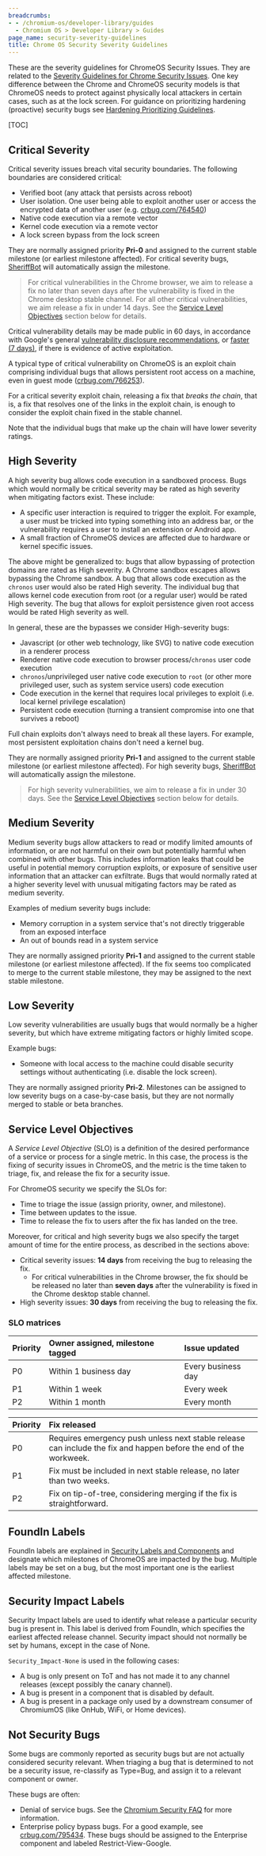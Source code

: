 ```yaml
---
breadcrumbs:
- - /chromium-os/developer-library/guides
  - Chromium OS > Developer Library > Guides
page_name: security-severity-guidelines
title: Chrome OS Security Severity Guidelines
---
```


These are the severity guidelines for ChromeOS Security Issues.
They are related to the [Severity Guidelines for Chrome Security Issues].
One key difference between the Chrome and ChromeOS security models is that
ChromeOS needs to protect against physically local attackers in certain cases,
such as at the lock screen. For guidance on prioritizing hardening (proactive)
security bugs see [Hardening Prioritizing Guidelines].

[TOC]

## Critical Severity

Critical severity issues breach vital security boundaries. The following
boundaries are considered critical:

*   Verified boot (any attack that persists across reboot)
*   User isolation. One user being able to exploit another user or
    access the encrypted data of another user (e.g. [crbug.com/764540])
*   Native code execution via a remote vector
*   Kernel code execution via a remote vector
*   A lock screen bypass from the lock screen

They are normally assigned priority **Pri-0** and assigned to the current
stable milestone (or earliest milestone affected). For critical severity
bugs, [SheriffBot] will automatically assign the milestone.

> For critical vulnerabilities in the Chrome browser, we aim to release a fix
> no later than seven days after the vulnerability is fixed in the Chrome
> desktop stable channel.
> For all other critical vulnerabilities, we aim release a fix in under 14 days.
> See the [Service Level Objectives] section below for details.

Critical vulnerability details may be made public in 60 days,
in accordance with Google's general [vulnerability disclosure recommendations],
or [faster (7 days)], if there is evidence of active exploitation.

A typical type of critical vulnerability on ChromeOS is
an exploit chain comprising individual bugs that allows
persistent root access on a machine, even in guest mode ([crbug.com/766253]).

For a critical severity exploit chain, releasing a fix that *breaks the chain*,
that is, a fix that resolves one of the links in the exploit chain, is enough
to consider the exploit chain fixed in the stable channel.

Note that the individual bugs that make up the chain will have lower
severity ratings.

## High Severity

A high severity bug allows code execution in a sandboxed process. Bugs
which would normally be critical severity may be rated as high severity
when mitigating factors exist. These include:

*   A specific user interaction is required to trigger the exploit.
    For example, a user must be tricked into typing something into an address
    bar, or the vulnerability requires a user to install an extension or
    Android app.
*   A small fraction of ChromeOS devices are affected due to hardware
    or kernel specific issues.

The above might be generalized to: bugs that allow bypassing of protection
domains are rated as High severity. A Chrome sandbox escapes allows
bypassing the Chrome sandbox. A bug that allows code execution as the
`chronos` user would also be rated High severity. The individual bug that
allows kernel code execution from root (or a regular user) would be rated
High severity. The bug that allows for exploit persistence given root
access would be rated High severity as well.

In general, these are the bypasses we consider High-severity bugs:

*   Javascript (or other web technology, like SVG) to native code execution in a
    renderer process
*   Renderer native code execution to browser process/`chronos` user code
    execution
*   `chronos`/unprivileged user native code execution to `root` (or other more
    privileged user, such as system service users) code execution
*   Code execution in the kernel that requires local privileges to exploit (i.e.
    local kernel privilege escalation)
*   Persistent code execution (turning a transient compromise into one that
    survives a reboot)

Full chain exploits don't always need to break all these layers. For example,
most persistent exploitation chains don't need a kernel bug.

They are normally assigned priority **Pri-1** and assigned to the current
stable milestone (or earliest milestone affected). For high severity bugs,
[SheriffBot] will automatically assign the milestone.

> For high severity vulnerabilities, we aim to release a fix in under 30 days.
> See the [Service Level Objectives] section below for details.

## Medium Severity

Medium severity bugs allow attackers to read or modify limited amounts of
information, or are not harmful on their own but potentially harmful when
combined with other bugs. This includes information leaks that could be
useful in potential memory corruption exploits, or exposure of sensitive
user information that an attacker can exfiltrate. Bugs that would normally
rated at a higher severity level with unusual mitigating factors may be
rated as medium severity.

Examples of medium severity bugs include:

*   Memory corruption in a system service that's not directly
    triggerable from an exposed interface
*   An out of bounds read in a system service

They are normally assigned priority **Pri-1** and assigned to the current
stable milestone (or earliest milestone affected). If the fix seems too
complicated to merge to the current stable milestone, they may be assigned
to the next stable milestone.

## Low Severity

Low severity vulnerabilities are usually bugs that would normally be a higher
severity, but which have extreme mitigating factors or highly limited scope.

Example bugs:

*   Someone with local access to the machine could disable security
    settings without authenticating (i.e. disable the lock screen).

They are normally assigned priority **Pri-2**. Milestones can be assigned
to low severity bugs on a case-by-case basis, but they are not normally
merged to stable or beta branches.

## Service Level Objectives

A *Service Level Objective* (SLO) is a definition of the desired performance of
a service or process for a single metric. In this case, the process is the
fixing of security issues in ChromeOS, and the metric is the time taken to
triage, fix, and release the fix for a security issue.

For ChromeOS security we specify the SLOs for:

*   Time to triage the issue (assign priority, owner, and milestone).
*   Time between updates to the issue.
*   Time to release the fix to users after the fix has landed on the tree.

Moreover, for critical and high severity bugs we also specify the target amount
of time for the entire process, as described in the sections above:

*   Critical severity issues: **14 days** from receiving the bug to releasing
    the fix.
    *   For critical vulnerabilities in the Chrome browser, the fix should be
        be released no later than **seven days** after the vulnerability is
        fixed in the Chrome desktop stable channel.
*   High severity issues: **30 days** from receiving the bug to releasing the
    fix.

### SLO matrices

| Priority | Owner assigned, milestone tagged | Issue updated |
| :--- | :--- | :--- |
| P0  | Within 1 business day | Every business day |
| P1  | Within 1 week | Every week  |
| P2  | Within 1 month | Every month |

| Priority | Fix released |
| :--- | :--- |
| P0  | Requires emergency push unless next stable release can include the fix and happen before the end of the workweek. |
| P1  | Fix must be included in next stable release, no later than two weeks. |
| P2  | Fix on tip-of-tree, considering merging if the fix is straightforward. |

## FoundIn Labels

FoundIn labels are explained in [Security Labels and Components] and designate
which milestones of ChromeOS are impacted by the bug. Multiple labels may be
set on a bug, but the most important one is the earliest affected milestone.

## Security Impact Labels

Security Impact labels are used to identify what release a particular
security bug is present in. This label is derived from FoundIn, which specifies
the earliest affected release channel. Security impact should not normally be
set by humans, except in the case of None.

`Security_Impact-None` is used in the following cases:

*   A bug is only present on ToT and has not made it to any channel
    releases (except possibly the canary channel).
*   A bug is present in a component that is disabled by default.
*   A bug is present in a package only used by a downstream consumer
    of ChromiumOS (like OnHub, WiFi, or Home devices).

## Not Security Bugs

Some bugs are commonly reported as security bugs but are not actually considered
security relevant. When triaging a bug that is determined to not be a security
issue, re-classify as Type=Bug, and assign it to a relevant component or owner.

These bugs are often:

*   Denial of service bugs. See the [Chromium Security FAQ] for more
    information.
*   Enterprise policy bypass bugs. For a good example, see [crbug.com/795434].
    These bugs should be assigned to the Enterprise component and labeled
    Restrict-View-Google.

[Severity Guidelines for Chrome Security Issues]: https://chromium.googlesource.com/chromium/src/+/HEAD/docs/security/severity-guidelines.md
[Hardening Prioritizing Guidelines]: https://chromium.googlesource.com/chromiumos/docs/+/HEAD/security/hardening_prioritizing_guidelines.md
[crbug.com/764540]: https://crbug.com/764540
[SheriffBot]: https://www.chromium.org/issue-tracking/autotriage
[vulnerability disclosure recommendations]: https://security.googleblog.com/2010/07/rebooting-responsible-disclosure-focus.html
[faster (7 days)]: https://security.googleblog.com/2013/05/disclosure-timeline-for-vulnerabilities.html
[crbug.com/766253]: https://crbug.com/766253
[Chromium Security FAQ]: https://chromium.googlesource.com/chromium/src/+/HEAD/docs/security/faq.md#TOC-Are-denial-of-service-issues-considered-security-bugs-
[crbug.com/795434]: https://crbug.com/795434
[Service Level Objectives]: #service-level-objectives
[Security Labels and Components]: https://chromium.googlesource.com/chromium/src/+/HEAD/docs/security/security-labels.md#labels-relevant-for-any-type_bug_security
